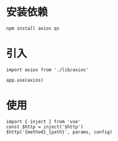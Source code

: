 # 安装依赖

`npm install axios qs`

# 引入

```
import axios from './lib/axios'

app.use(axios)
```

# 使用

```
import { inject } from 'vue'
const $http = inject('$http')
$http('{method}_{path}', params, config)
```
